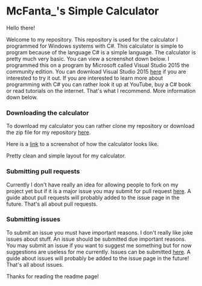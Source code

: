 # McFanta_'s Simple Calculator

Hello there!

Welcome to my repository. This repository is used for the calculator I programmed for Windows systems with C#. This calculator is simple to program because of the language C# is a simple language. The calculator is pretty much very basic. You can view a screenshot down below. I programmed this on a program by Microsoft called Visual Studio 2015 the community edition. You can download Visual Studio 2015 <a href="https://go.microsoft.com/fwlink/?LinkId=691978&clcid=0x409">here</a> if you are interested to try it out. If you are interested to learn more about programming with C# you can rather look it up at YouTube, buy a C# book or read tutorials on the internet. That's what I recommend. More information down below. 

<h3>Downloading the calculator</h3>

To download my calculator you can rather clone my repository or download the zip file for my repository <a href="https://github.com/McFanta/Simple-Calculator/archive/master.zip">here</a>. 

Here is a <a href="http://imgur.com/LE5R303">link</a> to a screenshot of how the calculator looks like.

Pretty clean and simple layout for my calculator.


<h3>Submitting pull requests</h3>
Currently I don't have really an idea for allowing people to fork on my project yet but if it is a major issue you may submit for pull request <a href="https://github.com/McFanta/Simple-Calculator/pulls">here</a>. A guide about pull requests will probably added to the issue page in the future. That's all about pull requests.


<h3>Submitting issues</h3>
To submit an issue you must have important reasons. I don't really like joke issues about stuff. An issue should be submitted due important reasons. You may submit an issue if you want to suggest me something but for now suggestions are useless for me currently. Issues can be submitted <a href="https://github.com/McFanta/Simple-Calculator/pulls">here</a>. A guide about issues will probably be added to the issue page in the future! That's all about issues.

Thanks for reading the readme page!



